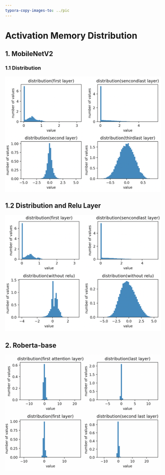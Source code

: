 ```yaml
---
typora-copy-images-to: ../pic
---
```


# Activation Memory Distribution

## 1. MobileNetV2

### 1.1 Distribution

![image-20220509190936810](../pic/image-20220509190936810.png)

## 1.2 Distribution and Relu Layer

![image-20220509193848980](../pic/image-20220509193848980.png)

## 2. Roberta-base

![image-20220510133343455](../pic/image-20220510133343455.png)